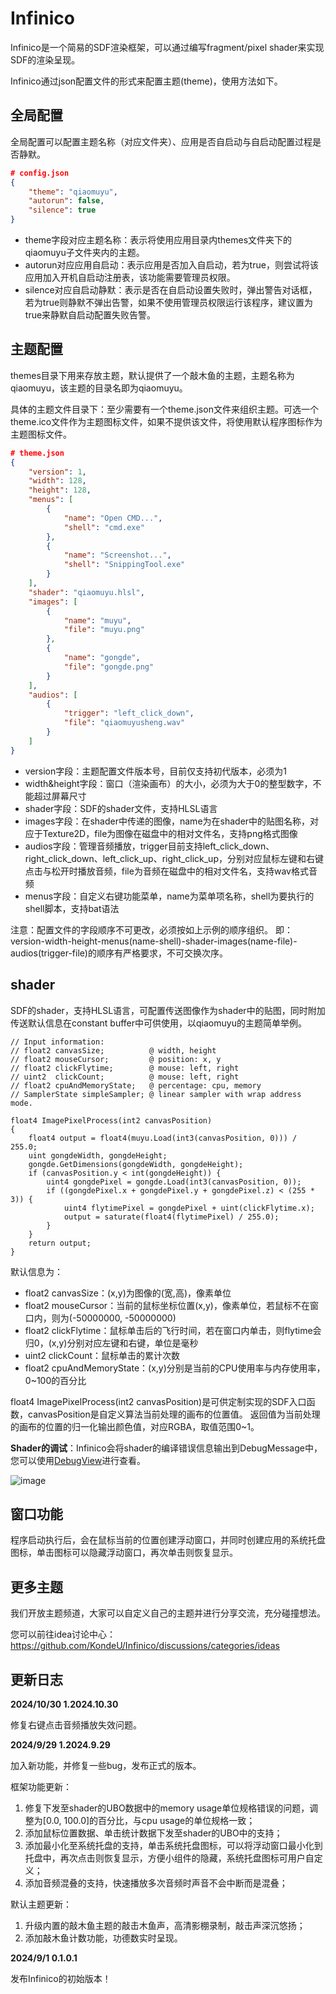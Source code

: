 # Infinico

Infinico是一个简易的SDF渲染框架，可以通过编写fragment/pixel shader来实现SDF的渲染呈现。

Infinico通过json配置文件的形式来配置主题(theme)，使用方法如下。

## 全局配置

全局配置可以配置主题名称（对应文件夹）、应用是否自启动与自启动配置过程是否静默。

```json
# config.json
{
    "theme": "qiaomuyu",
    "autorun": false,
    "silence": true
}
```

- theme字段对应主题名称：表示将使用应用目录内themes文件夹下的qiaomuyu子文件夹内的主题。
- autorun对应应用自启动：表示应用是否加入自启动，若为true，则尝试将该应用加入开机自启动注册表，该功能需要管理员权限。
- silence对应自启动静默：表示是否在自启动设置失败时，弹出警告对话框，若为true则静默不弹出告警，如果不使用管理员权限运行该程序，建议置为true来静默自启动配置失败告警。

## 主题配置

themes目录下用来存放主题，默认提供了一个敲木鱼的主题，主题名称为qiaomuyu，该主题的目录名即为qiaomuyu。

具体的主题文件目录下：至少需要有一个theme.json文件来组织主题。可选一个theme.ico文件作为主题图标文件，如果不提供该文件，将使用默认程序图标作为主题图标文件。

```json
# theme.json
{
    "version": 1,
    "width": 128,
    "height": 128,
    "menus": [
        {
            "name": "Open CMD...",
            "shell": "cmd.exe"
        },
        {
            "name": "Screenshot...",
            "shell": "SnippingTool.exe"
        }
    ],
    "shader": "qiaomuyu.hlsl",
    "images": [
        {
            "name": "muyu",
            "file": "muyu.png"
        },
        {
            "name": "gongde",
            "file": "gongde.png"
        }
    ],
    "audios": [
        {
            "trigger": "left_click_down",
            "file": "qiaomuyusheng.wav"
        }
    ]
}
```

- version字段：主题配置文件版本号，目前仅支持初代版本，必须为1
- width&height字段：窗口（渲染画布）的大小，必须为大于0的整型数字，不能超过屏幕尺寸
- shader字段：SDF的shader文件，支持HLSL语言
- images字段：在shader中传递的图像，name为在shader中的贴图名称，对应于Texture2D<uint4>，file为图像在磁盘中的相对文件名，支持png格式图像
- audios字段：管理音频播放，trigger目前支持left_click_down、right_click_down、left_click_up、right_click_up，分别对应鼠标左键和右键点击与松开时播放音频，file为音频在磁盘中的相对文件名，支持wav格式音频
- menus字段：自定义右键功能菜单，name为菜单项名称，shell为要执行的shell脚本，支持bat语法

注意：配置文件的字段顺序不可更改，必须按如上示例的顺序组织。
即：version-width-height-menus(name-shell)-shader-images(name-file)-audios(trigger-file)的顺序有严格要求，不可交换次序。

## shader

SDF的shader，支持HLSL语言，可配置传送图像作为shader中的贴图，同时附加传送默认信息在constant buffer中可供使用，以qiaomuyu的主题简单举例。

```hlsl
// Input information:
// float2 canvasSize;          @ width, height
// float2 mouseCursor;         @ position: x, y
// float2 clickFlytime;        @ mouse: left, right
// uint2  clickCount;          @ mouse: left, right
// float2 cpuAndMemoryState;   @ percentage: cpu, memory
// SamplerState simpleSampler; @ linear sampler with wrap address mode.

float4 ImagePixelProcess(int2 canvasPosition)
{
    float4 output = float4(muyu.Load(int3(canvasPosition, 0))) / 255.0;
    uint gongdeWidth, gongdeHeight;
    gongde.GetDimensions(gongdeWidth, gongdeHeight);
    if (canvasPosition.y < int(gongdeHeight)) {
        uint4 gongdePixel = gongde.Load(int3(canvasPosition, 0));
        if ((gongdePixel.x + gongdePixel.y + gongdePixel.z) < (255 * 3)) {
            uint4 flytimePixel = gongdePixel + uint(clickFlytime.x);
            output = saturate(float4(flytimePixel) / 255.0);
        }
    }
    return output;
}
```

默认信息为：
- float2 canvasSize：(x,y)为图像的(宽,高)，像素单位
- float2 mouseCursor：当前的鼠标坐标位置(x,y)，像素单位，若鼠标不在窗口内，则为(-50000000, -50000000)
- float2 clickFlytime：鼠标单击后的飞行时间，若在窗口内单击，则flytime会归0，(x,y)分别对应左键和右键，单位是毫秒
- uint2  clickCount：鼠标单击的累计次数
- float2 cpuAndMemoryState：(x,y)分别是当前的CPU使用率与内存使用率，0~100的百分比

float4 ImagePixelProcess(int2 canvasPosition)是可供定制实现的SDF入口函数，canvasPosition是自定义算法当前处理的画布的位置值。
返回值为当前处理的画布的位置的归一化输出颜色值，对应RGBA，取值范围0~1。

**Shader的调试**：Infinico会将shader的编译错误信息输出到DebugMessage中，您可以使用[DebugView](https://learn.microsoft.com/zh-cn/sysinternals/downloads/debugview)进行查看。

![image](https://github.com/user-attachments/assets/e862c690-4af7-4b89-ae31-95309656ac66)

## 窗口功能

程序启动执行后，会在鼠标当前的位置创建浮动窗口，并同时创建应用的系统托盘图标，单击图标可以隐藏浮动窗口，再次单击则恢复显示。

## 更多主题

我们开放主题频道，大家可以自定义自己的主题并进行分享交流，充分碰撞想法。

您可以前往idea讨论中心：https://github.com/KondeU/Infinico/discussions/categories/ideas

## 更新日志

**2024/10/30 1.2024.10.30**

修复右键点击音频播放失效问题。

**2024/9/29 1.2024.9.29**

加入新功能，并修复一些bug，发布正式的版本。

框架功能更新：
1. 修复下发至shader的UBO数据中的memory usage单位规格错误的问题，调整为\[0.0, 100.0\]的百分比，与cpu usage的单位规格一致；
2. 添加鼠标位置数据、单击统计数据下发至shader的UBO中的支持；
3. 添加最小化至系统托盘的支持，单击系统托盘图标，可以将浮动窗口最小化到托盘中，再次点击则恢复显示，方便小组件的隐藏，系统托盘图标可用户自定义；
4. 添加音频混叠的支持，快速播放多次音频时声音不会中断而是混叠；

默认主题更新：
1. 升级内置的敲木鱼主题的敲击木鱼声，高清影棚录制，敲击声深沉悠扬；
2. 添加敲木鱼计数功能，功德数实时呈现。

**2024/9/1 0.1.0.1**

发布Infinico的初始版本！
